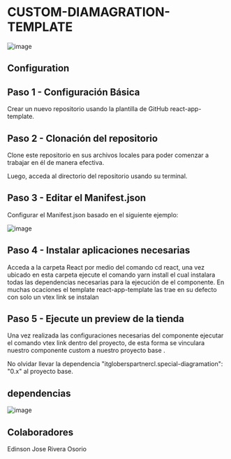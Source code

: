 #  CUSTOM-DIAMAGRATION-TEMPLATE

![image](https://user-images.githubusercontent.com/99853318/219793080-c6a464ce-d700-4e2f-8f5d-8cc75346a51b.png)

## Configuration 

## Paso 1 - Configuración Básica

Crear un nuevo repositorio usando la plantilla de GitHub react-app-template.

## Paso 2 - Clonación del repositorio

Clone este repositorio en sus archivos locales para poder comenzar a trabajar en él de manera efectiva.

Luego, acceda al directorio del repositorio usando su terminal.

## Paso 3 - Editar el Manifest.json

Configurar el Manifest.json basado en el siguiente ejemplo:

![image](https://user-images.githubusercontent.com/99853318/219792888-59a8856b-7f8e-4ca5-b996-2050576de057.png)

## Paso 4 - Instalar aplicaciones necesarias

Acceda a la carpeta React por medio del comando cd react, una vez ubicado en esta carpeta ejecute el comando yarn install el cual instalara todas las dependencias necesarias para la ejecución de el componente.
En muchas ocaciones el template  react-app-template  las trae  en su defecto con solo un vtex link se instalan

## Paso 5 - Ejecute un preview de la tienda

Una vez realizada las configuraciones necesarias del componente ejecutar el comando vtex link dentro del proyecto, de esta forma se vinculara nuestro componente custom a nuestro proyecto base .

No olvidar llevar la dependencia "itgloberspartnercl.special-diagramation": "0.x" al proyecto base. 

## dependencias 

![image](https://user-images.githubusercontent.com/99853318/219793894-bac74679-7b8b-4b44-b088-63164b85b920.png)
 
## Colaboradores

Edinson Jose Rivera Osorio
